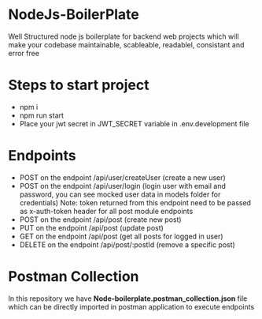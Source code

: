 # NodeJs-BoilerPlate
Well Structured node js boilerplate for backend web projects which will make your codebase maintainable, scableable, readablel, consistant and error free  

# Steps to start project
- npm i
- npm run start
- Place your jwt secret in JWT_SECRET variable in .env.development file

# Endpoints
- POST on the endpoint /api/user/createUser (create a new user)
- POST on the endpoint /api/user/login (login user with email and password, you can see mocked user data in models folder for credentials)
Note: token returned from this endpoint need to be passed as x-auth-token header for all post module endpoints
- POST on the endpoint /api/post (create new post)
- PUT on the endpoint /api/post (update post)
- GET on the endpoint /api/post (get all posts for logged in user)
- DELETE on the endpoint /api/post/:postId (remove a specific post)

# Postman Collection
In this repository we have **Node-boilerplate.postman_collection.json** file which can be directly imported in postman application to execute endpoints


